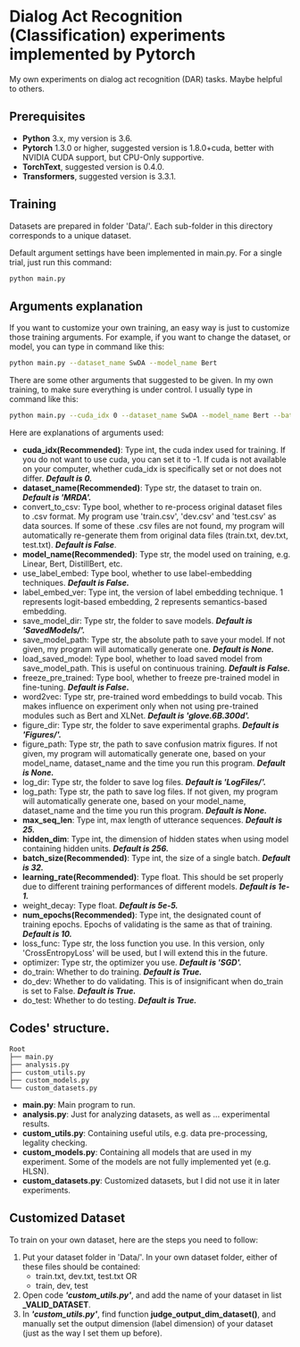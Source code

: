 # Dialog Act Recognition (Classification) experiments implemented by Pytorch

My own experiments on dialog act recognition (DAR) tasks. Maybe helpful to others.

## Prerequisites

- **Python** 3.x, my version is 3.6.
- **Pytorch** 1.3.0 or higher, suggested version is 1.8.0+cuda, better with NVIDIA CUDA support, but CPU-Only supportive.
- **TorchText**, suggested version is 0.4.0.
- **Transformers**, suggested version is 3.3.1.

## Training

Datasets are prepared in folder 'Data/'. Each sub-folder in this directory corresponds to a unique dataset.

Default argument settings have been implemented in main.py. For a single trial, just run this command:
```bash
python main.py
```

## Arguments explanation

If you want to customize your own training, an easy way is just to customize those training arguments. For example, if you want to change the dataset, or model, you can type in command like this:
```bash
python main.py --dataset_name SwDA --model_name Bert
```

There are some other arguments that suggested to be given. In my own training, to make sure everything is under control. I usually type in command like this:
```bash
python main.py --cuda_idx 0 --dataset_name SwDA --model_name Bert --batch_size 32 --learning_rate 1e-4 --num_epochs 100
```

Here are explanations of arguments used:
- **cuda_idx(Recommended)**: Type int, the cuda index used for training. If you do not want to use cuda, you can set it to -1. If cuda is not available on your computer, whether cuda_idx is specifically set or not does not differ. **_Default is 0._**
- **dataset_name(Recommended)**: Type str, the dataset to train on. **_Default is 'MRDA'._**
- convert_to_csv: Type bool, whether to re-process original dataset files to .csv format. My program use 'train.csv', 'dev.csv' and 'test.csv' as data sources. If some of these .csv files are not found, my program will automatically re-generate them from original data files (train.txt, dev.txt, test.txt). **_Default is False_**.
- **model_name(Recommended)**: Type str, the model used on training, e.g. Linear, Bert, DistillBert, etc.
- use_label_embed: Type bool, whether to use label-embedding techniques. **_Default is False._**
- label_embed_ver: Type int, the version of label embedding technique. 1 represents logit-based embedding, 2 represents semantics-based embedding.
- save_model_dir: Type str, the folder to save models. **_Default is 'SavedModels/'._**
- save_model_path: Type str, the absolute path to save your model. If not given, my program will automatically generate one. **_Default is None._**
- load_saved_model: Type bool, whether to load saved model from save_model_path. This is useful on continuous training. **_Default is False._**
- freeze_pre_trained: Type bool, whether to freeze pre-trained model in fine-tuning. **_Default is False._**
- word2vec: Type str, pre-trained word embeddings to build vocab. This makes influence on experiment only when not using pre-trained modules such as Bert and XLNet. **_Default is 'glove.6B.300d'._**
- figure_dir: Type str, the folder to save experimental graphs. **_Default is 'Figures/'._**
- figure_path: Type str, the path to save confusion matrix figures. If not given, my program will automatically generate one, based on your model_name, dataset_name and the time you run this program. **_Default is None._**
- log_dir: Type str, the folder to save log files. **_Default is 'LogFiles/'._**
- log_path: Type str, the path to save log files. If not given, my program will automatically generate one, based on your model_name, dataset_name and the time you run this program. **_Default is None._**
- **max_seq_len**: Type int, max length of utterance sequences. **_Default is 25._**
- **hidden_dim**: Type int, the dimension of hidden states when using model containing hidden units. **_Default is 256._**
- **batch_size(Recommended)**: Type int, the size of a single batch. **_Default is 32._**
- **learning_rate(Recommended)**: Type float. This should be set properly due to different training performances of different models. **_Default is 1e-1._**
- weight_decay: Type float. **_Default is 5e-5._**
- **num_epochs(Recommended)**: Type int, the designated count of training epochs. Epochs of validating is the same as that of training. **_Default is 10._**
- loss_func: Type str, the loss function you use. In this version, only 'CrossEntropyLoss' will be used, but I will extend this in the future.
- optimizer: Type str, the optimizer you use. **_Default is 'SGD'._**
- do_train: Whether to do training. **_Default is True._**
- do_dev: Whether to do validating. This is of insignificant when do_train is set to False. **_Default is True._**
- do_test: Whether to do testing. **_Default is True._**

## Codes' structure.

```
Root
├── main.py
├── analysis.py
├── custom_utils.py
├── custom_models.py
└── custom_datasets.py
```
- **main.py**: Main program to run.
- **analysis.py**: Just for analyzing datasets, as well as ... experimental results.
- **custom_utils.py**: Containing useful utils, e.g. data pre-processing, legality checking.
- **custom_models.py**: Containing all models that are used in my experiment. Some of the models are not fully implemented yet (e.g. HLSN).
- **custom_datasets.py**: Customized datasets, but I did not use it in later experiments.

## Customized Dataset

To train on your own dataset, here are the steps you need to follow:
1. Put your dataset folder in 'Data/'. In your own dataset folder, either of these files should be contained:
    - train.txt, dev.txt, test.txt OR
    - train, dev, test
2. Open code **_'custom_utils.py'_**, and add the name of your dataset in list **_VALID_DATASET**.
3. In **_'custom_utils.py'_**, find function **judge_output_dim_dataset()**, and manually set the output dimension (label dimension) of your dataset (just as the way I set them up before).